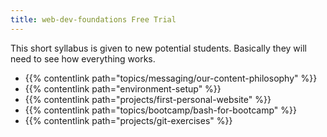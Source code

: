 ```yaml
---
title: web-dev-foundations Free Trial
---
```


This short syllabus is given to new potential students. Basically they will need to see how everything works.

- {{% contentlink path="topics/messaging/our-content-philosophy" %}}
- {{% contentlink path="environment-setup" %}}
- {{% contentlink path="projects/first-personal-website" %}}
- {{% contentlink path="topics/bootcamp/bash-for-bootcamp" %}}
- {{% contentlink path="projects/git-exercises" %}}
